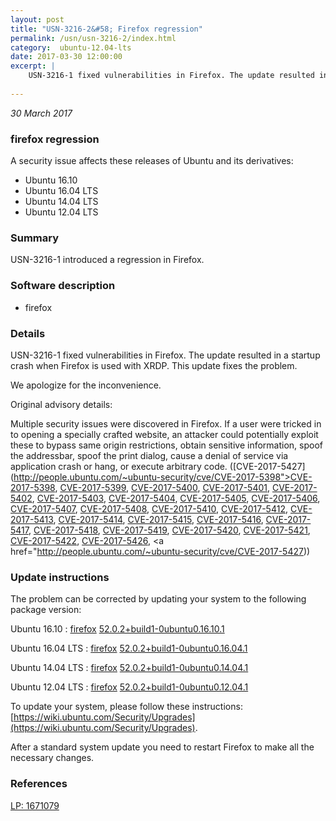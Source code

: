 ```yaml
---
layout: post
title: "USN-3216-2&#58; Firefox regression"
permalink: /usn/usn-3216-2/index.html
category:  ubuntu-12.04-lts
date: 2017-03-30 12:00:00
excerpt: |
    USN-3216-1 fixed vulnerabilities in Firefox. The update resulted in a startup crash when Firefox is used with XRDP. This update fixes the problem.
    
--- 
```

 
 

*30 March 2017*

### firefox regression

A security issue affects these releases of Ubuntu and its derivatives:

* Ubuntu 16.10
* Ubuntu 16.04 LTS
* Ubuntu 14.04 LTS
* Ubuntu 12.04 LTS

### Summary

USN-3216-1 introduced a regression in Firefox. 

### Software description

* firefox 

### Details

USN-3216-1 fixed vulnerabilities in Firefox. The update resulted in a startup crash when Firefox is used with XRDP. This update fixes the problem.

We apologize for the inconvenience.

Original advisory details:

 Multiple security issues were discovered in Firefox. If a user were tricked in to opening a specially crafted website, an attacker could potentially exploit these to bypass same origin restrictions, obtain sensitive information, spoof the addressbar, spoof the print dialog, cause a denial of service via application crash or hang, or execute arbitrary code. ([CVE-2017-5427](http://people.ubuntu.com/~ubuntu-security/cve/CVE-2017-5398">CVE-2017-5398</a>, <a href="http://people.ubuntu.com/~ubuntu-security/cve/CVE-2017-5399">CVE-2017-5399</a>, <a href="http://people.ubuntu.com/~ubuntu-security/cve/CVE-2017-5400">CVE-2017-5400</a>, <a href="http://people.ubuntu.com/~ubuntu-security/cve/CVE-2017-5401">CVE-2017-5401</a>, <a href="http://people.ubuntu.com/~ubuntu-security/cve/CVE-2017-5402">CVE-2017-5402</a>, <a href="http://people.ubuntu.com/~ubuntu-security/cve/CVE-2017-5403">CVE-2017-5403</a>, <a href="http://people.ubuntu.com/~ubuntu-security/cve/CVE-2017-5404">CVE-2017-5404</a>, <a href="http://people.ubuntu.com/~ubuntu-security/cve/CVE-2017-5405">CVE-2017-5405</a>, <a href="http://people.ubuntu.com/~ubuntu-security/cve/CVE-2017-5406">CVE-2017-5406</a>, <a href="http://people.ubuntu.com/~ubuntu-security/cve/CVE-2017-5407">CVE-2017-5407</a>, <a href="http://people.ubuntu.com/~ubuntu-security/cve/CVE-2017-5408">CVE-2017-5408</a>, <a href="http://people.ubuntu.com/~ubuntu-security/cve/CVE-2017-5410">CVE-2017-5410</a>, <a href="http://people.ubuntu.com/~ubuntu-security/cve/CVE-2017-5412">CVE-2017-5412</a>, <a href="http://people.ubuntu.com/~ubuntu-security/cve/CVE-2017-5413">CVE-2017-5413</a>, <a href="http://people.ubuntu.com/~ubuntu-security/cve/CVE-2017-5414">CVE-2017-5414</a>, <a href="http://people.ubuntu.com/~ubuntu-security/cve/CVE-2017-5415">CVE-2017-5415</a>, <a href="http://people.ubuntu.com/~ubuntu-security/cve/CVE-2017-5416">CVE-2017-5416</a>, <a href="http://people.ubuntu.com/~ubuntu-security/cve/CVE-2017-5417">CVE-2017-5417</a>, <a href="http://people.ubuntu.com/~ubuntu-security/cve/CVE-2017-5418">CVE-2017-5418</a>, <a href="http://people.ubuntu.com/~ubuntu-security/cve/CVE-2017-5419">CVE-2017-5419</a>, <a href="http://people.ubuntu.com/~ubuntu-security/cve/CVE-2017-5420">CVE-2017-5420</a>, <a href="http://people.ubuntu.com/~ubuntu-security/cve/CVE-2017-5421">CVE-2017-5421</a>, <a href="http://people.ubuntu.com/~ubuntu-security/cve/CVE-2017-5422">CVE-2017-5422</a>, <a href="http://people.ubuntu.com/~ubuntu-security/cve/CVE-2017-5426">CVE-2017-5426</a>, <a href="http://people.ubuntu.com/~ubuntu-security/cve/CVE-2017-5427)) 

### Update instructions

The problem can be corrected by updating your system to the following package version:

Ubuntu 16.10
 : [firefox](https://launchpad.net/ubuntu/+source/firefox) <span> [52.0.2+build1-0ubuntu0.16.10.1](https://launchpad.net/ubuntu/+source/firefox/52.0.2+build1-0ubuntu0.16.10.1) </span> 

Ubuntu 16.04 LTS
 : [firefox](https://launchpad.net/ubuntu/+source/firefox) <span> [52.0.2+build1-0ubuntu0.16.04.1](https://launchpad.net/ubuntu/+source/firefox/52.0.2+build1-0ubuntu0.16.04.1) </span> 

Ubuntu 14.04 LTS
 : [firefox](https://launchpad.net/ubuntu/+source/firefox) <span> [52.0.2+build1-0ubuntu0.14.04.1](https://launchpad.net/ubuntu/+source/firefox/52.0.2+build1-0ubuntu0.14.04.1) </span> 

Ubuntu 12.04 LTS
 : [firefox](https://launchpad.net/ubuntu/+source/firefox) <span> [52.0.2+build1-0ubuntu0.12.04.1](https://launchpad.net/ubuntu/+source/firefox/52.0.2+build1-0ubuntu0.12.04.1) </span> 

To update your system, please follow these instructions: [https://wiki.ubuntu.com/Security/Upgrades](https://wiki.ubuntu.com/Security/Upgrades).

After a standard system update you need to restart Firefox to make all the necessary changes. 

### References

 
 [LP: 1671079](https://launchpad.net/bugs/1671079)
 

